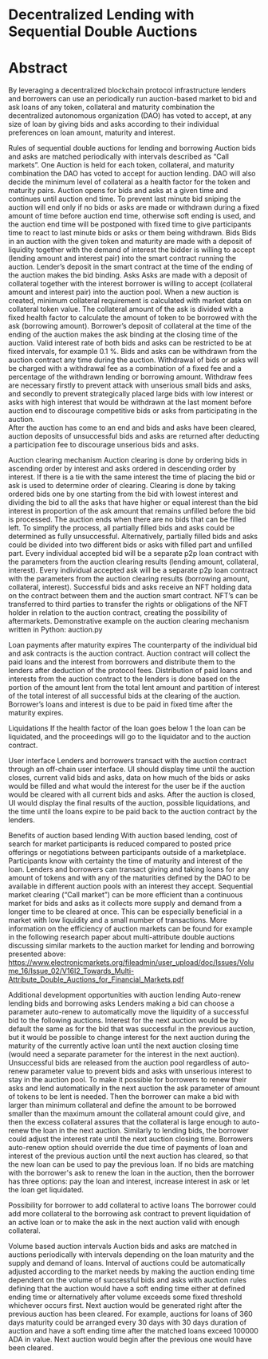 # Decentralized Lending with Sequential Double Auctions
 
# Abstract
By leveraging a decentralized blockchain protocol infrastructure lenders and borrowers can use an periodically run auction-based market to bid and ask loans of any token, collateral and maturity combination the decentralized autonomous organization (DAO) has voted to accept, at any size of loan by giving bids and asks according to their individual preferences on loan amount, maturity and interest.
 
Rules of sequential double auctions for lending and borrowing
Auction bids and asks are matched periodically with intervals described as “Call markets”.
One Auction is held for each token, collateral, and maturity combination the DAO has voted to accept for auction lending. DAO will also decide the minimum level of collateral as a health factor for the token and maturity pairs.
Auction opens for bids and asks at a given time and continues until auction end time. To prevent last minute bid sniping the auction will end only if no bids or asks are made or withdrawn during a fixed amount of time before auction end time, otherwise soft ending is used, and the auction end time will be postponed with fixed time to give participants time to react to last minute bids or asks or them being withdrawn.
Bids
Bids in an auction with the given token and maturity are made with a deposit of liquidity together with the demand of interest the bidder is willing to accept (lending amount and interest pair) into the smart contract running the auction. Lender’s deposit in the smart contract at the time of the ending of the auction makes the bid binding.
Asks
Asks are made with a deposit of collateral together with the interest borrower is willing to accept (collateral amount and interest pair) into the auction pool. When a new auction is created, minimum collateral requirement is calculated with market data on collateral token value. The collateral amount of the ask is divided with a fixed health factor to calculate the amount of token to be borrowed with the ask (borrowing amount). Borrower’s deposit of collateral at the time of the ending of the auction makes the ask binding at the closing time of the auction.
Valid interest rate of both bids and asks can be restricted to be at fixed intervals, for example 0.1 %.
Bids and asks can be withdrawn from the auction contract any time during the auction. Withdrawal of bids or asks will be charged with a withdrawal fee as a combination of a fixed fee and a percentage of the withdrawn lending or borrowing amount. Withdraw fees are necessary firstly to prevent attack with unserious small bids and asks, and secondly to prevent strategically placed large bids with low interest or asks with high interest that would be withdrawn at the last moment before auction end to discourage competitive bids or asks from participating in the auction.  
After the auction has come to an end and bids and asks have been cleared, auction deposits of unsuccessful bids and asks are returned after deducting a participation fee to discourage unserious bids and asks.  
 
Auction clearing mechanism
Auction clearing is done by ordering bids in ascending order by interest and asks ordered in descending order by interest. If there is a tie with the same interest the time of placing the bid or ask is used to determine order of clearing.
Clearing is done by taking ordered bids one by one starting from the bid with lowest interest and dividing the bid to all the asks that have higher or equal interest than the bid interest in proportion of the ask amount that remains unfilled before the bid is processed. The auction ends when there are no bids that can be filled left.
To simplify the process, all partially filled bids and asks could be determined as fully unsuccessful. Alternatively, partially filled bids and asks could be divided into two different bids or asks with filled part and unfilled part.
Every individual accepted bid will be a separate p2p loan contract with the parameters from the auction clearing results (lending amount, collateral, interest).
Every individual accepted ask will be a separate p2p loan contract with the parameters from the auction clearing results (borrowing amount, collateral, interest).
Successful bids and asks receive an NFT holding data on the contract between them and the auction smart contract. NFT’s can be transferred to third parties to transfer the rights or obligations of the NFT holder in relation to the auction contract, creating the possibility of aftermarkets.
Demonstrative example on the auction clearing mechanism written in Python: auction.py 

Loan payments after maturity expires
The counterparty of the individual bid and ask contracts is the auction contract. Auction contract will collect the paid loans and the interest from borrowers and distribute them to the lenders after deduction of the protocol fees. Distribution of paid loans and interests from the auction contract to the lenders is done based on the portion of the amount lent from the total lent amount and partition of interest of the total interest of all successful bids at the clearing of the auction. Borrower’s loans and interest is due to be paid in fixed time after the maturity expires.
 
Liquidations
If the health factor of the loan goes below 1 the loan can be liquidated, and the proceedings will go to the liquidator and to the auction contract.

User interface
Lenders and borrowers transact with the auction contract through an off-chain user interface. UI should display time until the auction closes, current valid bids and asks, data on how much of the bids or asks would be filled and what would the interest for the user be if the auction would be cleared with all current bids and asks. After the auction is closed, UI would display the final results of the auction, possible liquidations, and the time until the loans expire to be paid back to the auction contract by the lenders.
 
Benefits of auction based lending
With auction based lending, cost of search for market participants is reduced compared to posted price offerings or negotiations between participants outside of a marketplace. 
Participants know with certainty the time of maturity and interest of the loan.
Lenders and borrowers can transact giving and taking loans for any amount of tokens and with any of the maturities defined by the DAO to be available in different auction pools with an interest they accept.
Sequential market clearing (“Call market”) can be more efficient than a continuous market for bids and asks as it collects more supply and demand from a longer time to be cleared at once. This can be especially beneficial in a market with low liquidity and a small number of transactions.
More information on the efficiency of auction markets can be found for example in the following research paper about multi-attribute double auctions discussing similar markets to the auction market for lending and borrowing presented above:
 https://www.electronicmarkets.org/fileadmin/user_upload/doc/Issues/Volume_16/Issue_02/V16I2_Towards_Multi-Attribute_Double_Auctions_for_Financial_Markets.pdf

Additional development opportunities with auction lending
Auto-renew lending bids and borrowing asks
Lenders making a bid can choose a parameter auto-renew to automatically move the liquidity of a successful bid to the following auctions. Interest for the next auction would be by default the same as for the bid that was successful in the previous auction, but it would be possible to change interest for the next auction during the maturity of the currently active loan until the next auction closing time (would need a separate parameter for the interest in the next auction). Unsuccessful bids are released from the auction pool regardless of auto-renew parameter value to prevent bids and asks with unserious interest to stay in the auction pool.
To make it possible for borrowers to renew their asks and lend automatically in the next auction the ask parameter of amount of tokens to be lent is needed. Then the borrower can make a bid with larger than minimum collateral and define the amount to be borrowed smaller than the maximum amount the collateral amount could give, and then the excess collateral assures that the collateral is large enough to auto-renew the loan in the next auction. Similarly to lending bids, the borrower could adjust the interest rate until the next auction closing time.
Borrowers auto-renew option should override the due time of payments of loan and interest of the previous auction until the next auction has cleared, so that the new loan can be used to pay the previous loan. If no bids are matching with the borrower's ask to renew the loan in the auction, then the borrower has three options: pay the loan and interest, increase interest in ask or let the loan get liquidated.

Possibility for borrower to add collateral to active loans
The borrower could add more collateral to the borrowing ask contract to prevent liquidation of an active loan or to make the ask in the next auction valid with enough collateral.
 
Volume based auction intervals
Auction bids and asks are matched in auctions periodically with intervals depending on the loan maturity and the supply and demand of loans. Interval of auctions could be automatically adjusted according to the market needs by making the auction ending time dependent on the volume of successful bids and asks with auction rules defining that the auction would have a soft ending time either at defined ending time or alternatively after volume exceeds some fixed threshold whichever occurs first. Next auction would be generated right after the previous auction has been cleared. For example, auctions for loans of 360 days maturity could be arranged every 30 days with 30 days duration of auction and have a soft ending time after the matched loans exceed 100000 ADA in value. Next auction would begin after the previous one would have been cleared. 

